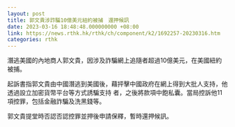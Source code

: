 ```yaml
---
layout: post
title: 郭文貴涉詐騙10億美元紐約被捕　還押候訊
date: 2023-03-16 18:48:48.000000000 +08:00
link: https://news.rthk.hk/rthk/ch/component/k2/1692257-20230316.htm
categories: rthk
---
```


潛逃美國的內地商人郭文貴，因涉及詐騙網上追隨者超過10億美元，在美國紐約被捕。

起訴書指郭文貴由中國潛逃到美國後，藉抨擊中國政府在網上得到大批人支持，他透過設立加密貨幣平台等方式誘騙支持 者，之後將款項中飽私囊。當局控訴他11項控罪，包括金融詐騙及洗黑錢等。 

郭文貴提堂時否認否認控罪並押後申請保釋，暫時還押候訊。
